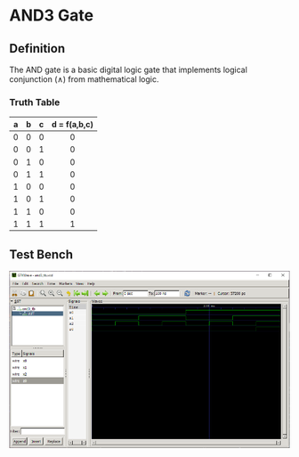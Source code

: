 # AND3 Gate

## Definition
The AND gate is a basic digital logic gate that implements logical conjunction (∧) from mathematical logic. 

### Truth Table
|a | b | c |d = f(a,b,c)|
|:---:|:---:|:---:|:---:|
|0| 0| 0| 0|
|0| 0| 1| 0|
|0| 1| 0| 0|
|0| 1| 1| 0|
|1| 0| 0| 0|
|1| 0| 1| 0|
|1| 1| 0| 0|
|1| 1| 1| 1|

## Test Bench
![and3 tb](./and3_tb.png "AND3 Test Bench")
